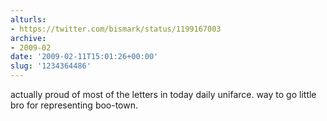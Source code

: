 ```yaml
---
alturls:
- https://twitter.com/bismark/status/1199167003
archive:
- 2009-02
date: '2009-02-11T15:01:26+00:00'
slug: '1234364486'
---
```


actually proud of most of the letters in today daily unifarce. way to go little bro for representing boo-town.


